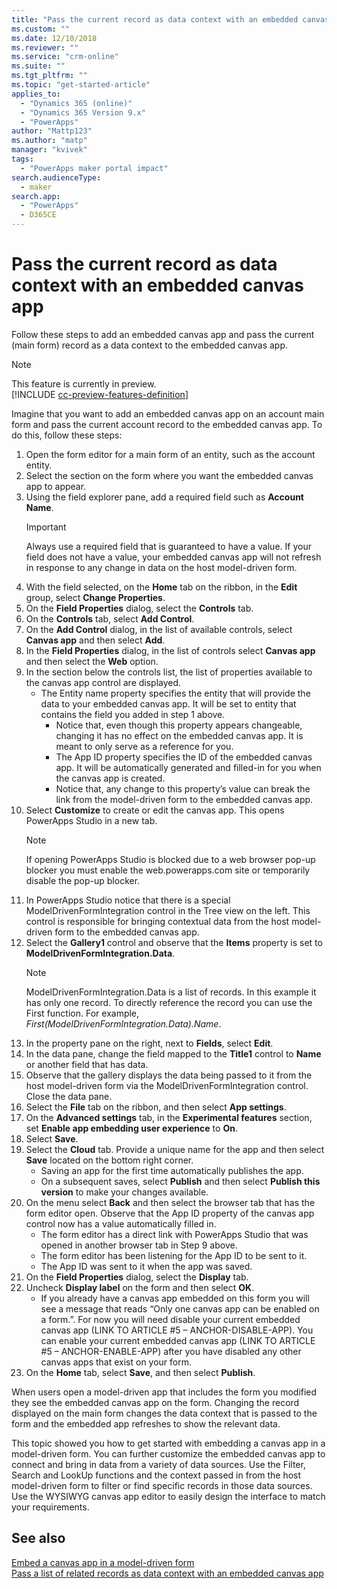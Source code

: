 ```yaml
---
title: "Pass the current record as data context with an embedded canvas app | MicrosoftDocs"
ms.custom: ""
ms.date: 12/10/2018
ms.reviewer: ""
ms.service: "crm-online"
ms.suite: ""
ms.tgt_pltfrm: ""
ms.topic: "get-started-article"
applies_to: 
  - "Dynamics 365 (online)"
  - "Dynamics 365 Version 9.x"
  - "PowerApps"
author: "Mattp123"
ms.author: "matp"
manager: "kvivek"
tags: 
  - "PowerApps maker portal impact"
search.audienceType: 
  - maker
search.app: 
  - "PowerApps"
  - D365CE
---
```


# Pass the current record as data context with an embedded canvas app
Follow these steps to add an embedded canvas app and pass the current (main form) record as a data context to the embedded canvas app.

> [!NOTE]
> This feature is currently in preview. <br />
> [!INCLUDE [cc-preview-features-definition](../../includes/cc-preview-features-definition.md)] 

Imagine that you want to add an embedded canvas app on an account main form and pass the current account record to the embedded canvas app. To do this, follow these steps: 

1.	Open the form editor for a main form of an entity, such as the account entity.
2.	Select the section on the form where you want the embedded canvas app to appear.
3.	Using the field explorer pane, add a required field such as **Account Name**.
      > [!IMPORTANT]
      > Always use a required field that is guaranteed to have a value. If your field does not have a value, your embedded canvas app will not refresh in response to any change in data on the host model-driven form.
4.	With the field selected, on the **Home** tab on the ribbon, in the **Edit** group, select **Change Properties**.
5.	On the **Field Properties** dialog, select the **Controls** tab.
6.	On the **Controls** tab, select **Add Control**.
7.	On the **Add Control** dialog, in the list of available controls, select **Canvas app** and then select **Add**.
8.	In the **Field Properties** dialog, in the list of controls select **Canvas app** and then select the **Web** option.
9.	In the section below the controls list, the list of properties available to the canvas app control are displayed.
     - The Entity name property specifies the entity that will provide the data to your embedded canvas app. It will be set to entity that contains the field you added in step 1 above.
       - Notice that, even though this property appears changeable, changing it has no effect on the embedded canvas app. It is meant to only serve as a reference for you.
       - The App ID property specifies the ID of the embedded canvas app. It will be automatically generated and filled-in for you when the canvas app is created.
       - Notice that, any change to this property’s value can break the link from the model-driven form to the embedded canvas app.
10.	Select **Customize** to create or edit the canvas app. This opens PowerApps Studio in a new tab.
	   > [!NOTE]
       > If opening PowerApps Studio is blocked due to a web browser pop-up blocker you must enable the web.powerapps.com site or temporarily disable the pop-up blocker. 
11.	In PowerApps Studio notice that there is a special ModelDrivenFormIntegration control in the Tree view on the left. This control is responsible for bringing contextual data from the host model-driven form to the embedded canvas app.
12.	Select the **Gallery1** control and observe that the **Items** property is set to **ModelDrivenFormIntegration.Data**.
      > [!NOTE]
      > ModelDrivenFormIntegration.Data is a list of records. In this example it has only one record. To directly reference the record you can use the First function. For example, *First(ModelDrivenFormIntegration.Data).Name*.
13.	In the property pane on the right, next to **Fields**, select **Edit**.
14.	In the data pane, change the field mapped to the **Title1** control to **Name** or another field that has data.
15.	Observe that the gallery displays the data being passed to it from the host model-driven form via the ModelDrivenFormIntegration control. Close the data pane.
16.	Select the **File** tab on the ribbon, and then select **App settings**.
17.	On the **Advanced settings** tab, in the **Experimental features** section, set **Enable app embedding user experience** to **On**.
18.	Select **Save**. 
19.	Select the **Cloud** tab. Provide a unique name for the app and then select **Save** located on the bottom right corner.
    - Saving an app for the first time automatically publishes the app.
	- On a subsequent saves, select **Publish** and then select **Publish this version** to make your changes available.
20.	On the menu select **Back** and then select the browser tab that has the form editor open. Observe that the App ID property of the canvas app control now has a value automatically filled in. 
    - 	The form editor has a direct link with PowerApps Studio that was opened in another browser tab in Step 9 above.
    - 	The form editor has been listening for the App ID to be sent to it.
    - 	The App ID was sent to it when the app was saved.
21.	On the **Field Properties** dialog, select the **Display** tab.
22.	Uncheck **Display label** on the form and then select **OK**.
    - 	If you already have a canvas app embedded on this form you will see a message that reads “Only one canvas app can be enabled on a form.”. For now you will need disable your current embedded canvas app (LINK TO ARTICLE #5 – ANCHOR-DISABLE-APP). You can enable your current embedded canvas app (LINK TO ARTICLE #5 – ANCHOR-ENABLE-APP)   after you have disabled any other canvas apps that exist on your form.
23.	On the **Home** tab, select **Save**, and then select **Publish**.

When users open a model-driven app that includes the form you modified they see the embedded canvas app on the form. Changing the record displayed on the main form changes the data context that is passed to the form and the embedded app refreshes to show the relevant data.

This topic showed you how to get started with embedding a canvas app in a model-driven form. You can further customize the embedded canvas app to connect and bring in data from a variety of data sources. Use the Filter, Search and LookUp functions and the context passed in from the host model-driven form to filter or find specific records in those data sources. Use the WYSIWYG canvas app editor to easily design the interface to match your requirements.

## See also
[Embed a canvas app in a model-driven form](embed-canvas-app-in-form.md) <br />
[Pass a list of related records as data context with an embedded canvas app](pass-related-embedded-canvas-app.md)